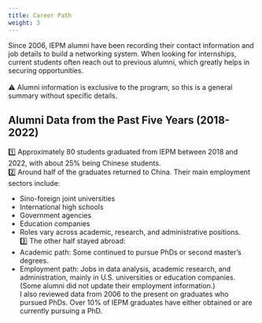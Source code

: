 ```yaml
---
title: Career Path
weight: 3
---
```

Since 2006, IEPM alumni have been recording their contact information and job details to build a networking system. When looking for internships, current students often reach out to previous alumni, which greatly helps in securing opportunities.
<br><br>
⚠️ Alumni information is exclusive to the program, so this is a general summary without specific details.<br>

## Alumni Data from the Past Five Years (2018-2022)

1️⃣ Approximately 80 students graduated from IEPM between 2018 and 2022, with about 25% being Chinese students.<br>
2️⃣ Around half of the graduates returned to China. Their main employment sectors include:<br>
- Sino-foreign joint universities<br>
- International high schools<br>
- Government agencies<br>
- Education companies<br>
- Roles vary across academic, research, and administrative positions.<br>
3️⃣ The other half stayed abroad:<br>
- Academic path: Some continued to pursue PhDs or second master’s degrees.<br>
- Employment path: Jobs in data analysis, academic research, and administration, mainly in U.S. universities or education companies.<br>
(Some alumni did not update their employment information.)<br>
I also reviewed data from 2006 to the present on graduates who pursued PhDs. Over 10% of IEPM graduates have either obtained or are currently pursuing a PhD.
